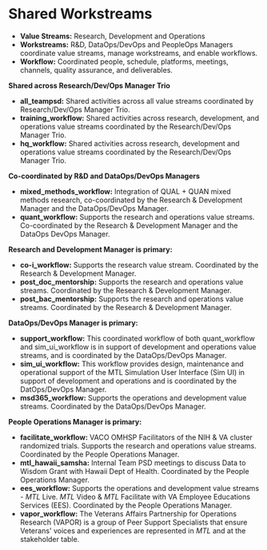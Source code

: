 # Shared Workstreams

- **Value Streams:** Research, Development and Operations
- **Workstreams:** R&D, DataOps/DevOps and PeopleOps Managers coordinate value streams, manage workstreams, and enable workflows.
- **Workflow:** Coordinated people, schedule, platforms, meetings, channels, quality assurance, and deliverables.

**Shared across Research/Dev/Ops Manager Trio**

- **all_teampsd:** Shared activities across all value streams coordinated by Research/Dev/Ops Manager Trio.
- **training_workflow:** Shared activities across research, development, and operations value streams coordinated by the Research/Dev/Ops Manager Trio.
- **hq_workflow:** Shared activities across research, development and operations value streams coordinated by the Research/Dev/Ops Manager Trio.

**Co-coordinated by R&D and DataOps/DevOps Managers**

- **mixed_methods_workflow:** Integration of QUAL + QUAN mixed methods research, co-coordinated by the Research & Development Manager and the DataOps/DevOps Manager.
- **quant_workflow:** Supports the research and operations value streams. Co-coordinated by the Research & Development Manager and the DataOps DevOps Manager.

**Research and Development Manager is primary:**

- **co-i_workflow:** Supports the research value stream. Coordinated by the Research & Development Manager.
- **post_doc_mentorship:** Supports the research and operations value streams. Coordinated by the Research & Development Manager.
- **post_bac_mentorship:** Supports the research and operations value streams. Coordinated by the Research & Development Manager.

**DataOps/DevOps Manager is primary:**

- **support_workflow:**  This coordinated workflow of both quant_workflow and sim_ui_workflow is in support of development and operations value streams, and is coordinated by the DataOps/DevOps Manager.
- **sim_ui_workflow:** This workflow provides design, maintenance and operational support of the MTL Simulation User Interface (Sim UI) in support of development and operations and is coordinated by the DatOps/DevOps Manager.
- **msd365_workflow:** Supports the operations and development value streams. Coordinated by the DataOps/DevOps Manager.

**People Operations Manager is primary:**

- **facilitate_workflow:** VACO OMHSP Facilitators of the NIH & VA cluster randomized trials. Supports the research and operations value streams. Coordinated by the People Operations Manager.
- **mtl_hawaii_samsha:** Internal Team PSD meetings to discuss Data to Wisdom Grant with Hawaii Dept of Health. Coordinated by the People Operations Manager.
- **ees_workflow:** Supports the operations and development value streams - _MTL_ Live. _MTL_ Video & _MTL_ Facilitate with VA Employee Educations Services (EES). Coordinated by the People Operations Manager.
- **vapor_workflow:** The Veterans Affairs Partnership for Operations Research (VAPOR) is a group of Peer Support Specialists that ensure Veterans' voices and experiences are represented in _MTL_ and at the stakeholder table.
